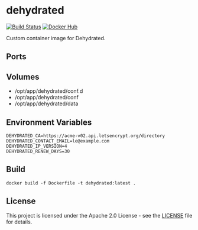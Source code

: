# dehydrated

[![Build Status](https://drone.owncloud.com/api/badges/owncloud-ops/dehydrated/status.svg)](https://drone.owncloud.com/owncloud-ops/dehydrated/)
[![Docker Hub](https://img.shields.io/badge/docker-latest-blue.svg?logo=docker&logoColor=white)](https://hub.docker.com/r/owncloudops/dehydrated)

Custom container image for Dehydrated.

## Ports

## Volumes

- /opt/app/dehydrated/conf.d
- /opt/app/dehydrated/conf
- /opt/app/dehydrated/data

## Environment Variables

```Shell
DEHYDRATED_CA=https://acme-v02.api.letsencrypt.org/directory
DEHYDRATED_CONTACT_EMAIL=le@example.com
DEHYDRATED_IP_VERSION=4
DEHYDRATED_RENEW_DAYS=30
```

## Build

```Shell
docker build -f Dockerfile -t dehydrated:latest .
```

## License

This project is licensed under the Apache 2.0 License - see the [LICENSE](https://github.com/owncloud-ops/dehydrated/blob/main/LICENSE) file for details.
